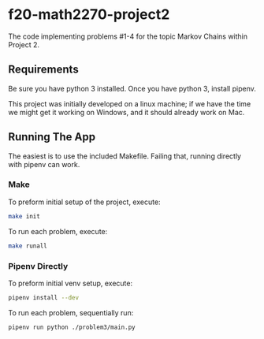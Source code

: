 # f20-math2270-project2

The code implementing problems #1-4 for the topic Markov Chains within Project 2.

## Requirements

Be sure you have python 3 installed. Once you have python 3, install pipenv.

This project was initially developed on a linux machine; if we have the time we might get it working on Windows, and it should already work on Mac.

## Running The App

The easiest is to use the included Makefile. Failing that, running directly with pipenv can work.

### Make

To preform initial setup of the project, execute:

```bash
make init
```

To run each problem, execute:

```bash
make runall
```

### Pipenv Directly

To preform initial venv setup, execute:

```bash
pipenv install --dev
```

To run each problem, sequentially run:

```bash
pipenv run python ./problem3/main.py
```
